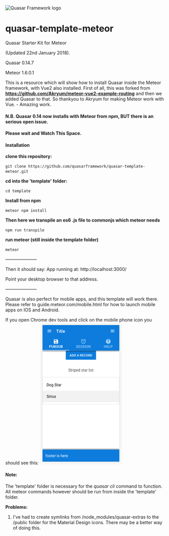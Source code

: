 ![Quasar Framework logo](https://cdn.rawgit.com/quasarframework/quasar-art/863c14bd/dist/svg/quasar-logo-full-inline.svg)

# quasar-template-meteor
Quasar Starter Kit for Meteor

(Updated 22nd January 2018).

Quasar 0.14.7

Meteor 1.6.0.1

This is a resource which will show how to install Quasar inside the Meteor framework, with Vue2 also installed.
First of all, this was forked from **https://github.com/Akryum/meteor-vue2-example-routing**
and then we added Quasar to that. So thankyou to Akryum for making Meteor work with Vue. - Amazing work.

#### N.B. Quasar 0.14 now installs with Meteor from npm, BUT there is an serious open issue.
#### Please wait and Watch This Space.


#### Installation

**clone this repository:**

```
git clone https://github.com/quasarframework/quasar-template-meteor.git
```

**cd into the 'template' folder:**
```
cd template
```

**Install from npm**

```
meteor npm install
```
**Then here we transpile an es6 .js file to commonjs which meteor needs**

```
npm run transpile
```


**run meteor (still inside the template folder)**

```
meteor
```

———————

Then it should say:
App running at: http://localhost:3000/

Point your desktop browser to that address.

———————

Quasar is also perfect for mobile apps, and this template will work there.
Please refer to guide.meteor.com/mobile.html for how to launch mobile apps on IOS and Android.

If you open Chrome dev tools and click on the mobile phone icon you should see this:
![you should see this](mobile.png)

#### Note:
The 'template' folder is necessary for the *quasar cli* command to function.
All meteor commands however should be run from inside the 'template' folder.

**Problems:**

1) I've had to create symlinks from /node_modules/quasar-extras to the /public folder for the Material Design icons.
There may be a better way of doing this.

